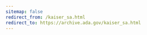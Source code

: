 ```yaml
---
sitemap: false 
redirect_from: /kaiser_sa.html 
redirect_to: https://archive.ada.gov/kaiser_sa.html 
---
```

